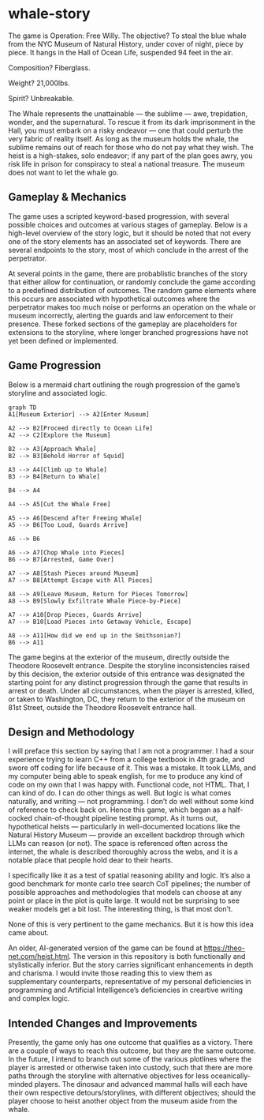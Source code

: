 # whale-story
The game is Operation: Free Willy. The objective? To steal the blue whale from the NYC Museum of Natural History, under cover of night, piece by piece. It hangs in the Hall of Ocean Life, suspended 94 feet in the air. 

Composition? Fiberglass. 

Weight? 21,000lbs. 

Spirit? Unbreakable.

The Whale represents the unattainable — the sublime — awe, trepidation, wonder, and the supernatural. To rescue it from its dark imprisonment in the Hall, you must embark on a risky endeavor — one that could perturb the very fabric of reality itself. As long as the museum holds the whale, the sublime remains out of reach for those who do not pay what they wish. The heist is a high-stakes, solo endeavor; if any part of the plan goes awry, you risk life in prison for conspiracy to steal a national treasure. The museum does not want to let the whale go. 


## Gameplay & Mechanics

The game uses a scripted keyword-based progression, with several possible choices and outcomes at various stages of gameplay. Below is a high-level overview of the story logic, but it should be noted that not every one of the story elements has an associated set of keywords. There are several endpoints to the story, most of which conclude in the arrest of the perpetrator. 

At several points in the game, there are probablistic branches of the story that either allow for continuation, or randomly conclude the game according to a predefined distribution of outcomes. The random game elements where this occurs are associated with hypothetical outcomes where the perpetrator makes too much noise or performs an operation on the whale or museum incorrectly, alerting the guards and law enforcement to their presence. These forked sections of the gameplay are placeholders for extensions to the storyline, where longer branched progressions have not yet been defined or implemented.

## Game Progression

Below is a mermaid chart outlining the rough progression of the game’s storyline and associated logic. 

```mermaid
graph TD
A1[Museum Exterior] --> A2[Enter Museum]

A2 --> B2[Proceed directly to Ocean Life]
A2 --> C2[Explore the Museum]

B2 --> A3[Approach Whale]
B2 --> B3[Behold Horror of Squid]

A3 --> A4[Climb up to Whale]
B3 --> B4[Return to Whale]

B4 --> A4

A4 --> A5[Cut the Whale Free]

A5 --> A6[Descend after Freeing Whale]
A5 --> B6[Too Loud, Guards Arrive]

A6 --> B6

A6 --> A7[Chop Whale into Pieces]
B6 --> B7[Arrested, Game Over]

A7 --> A8[Stash Pieces around Museum]
A7 --> B8[Attempt Escape with All Pieces]

A8 --> A9[Leave Museum, Return for Pieces Tomorrow]
A8 --> B9[Slowly Exfiltrate Whale Piece-by-Piece]

A7 --> A10[Drop Pieces, Guards Arrive]
A7 --> B10[Load Pieces into Getaway Vehicle, Escape]

A8 --> A11[How did we end up in the Smithsonian?]
B6 --> A11

```

The game begins at the exterior of the museum, directly outside the Theodore Roosevelt entrance. Despite the storyline inconsistencies raised by this decision, the exterior outside of this entrance was designated the starting point for any distinct progression through the game that results in arrest or death. Under all circumstances, when the player is arrested, killed, or taken to Washington, DC, they return to the exterior of the museum on 81st Street, outside the Theodore Roosevelt entrance hall.

## Design and Methodology
I will preface this section by saying that I am not a programmer. I had a sour experience trying to learn C++ from a college textbook in 4th grade, and swore off coding for life because of it. This was a mistake. It took LLMs, and my computer being able to speak english, for me to produce any kind of code on my own that I was happy with. Functional code, not HTML. That, I can kind of do. I can do other things as well. But logic is what comes naturally, and writing — not programming. I don’t do well without some kind of reference to check back on. Hence this game, which began as a half-cocked chain-of-thought pipeline testing prompt. As it turns out, hypothetical heists — particularly in well-documented locations like the Natural History Museum — provide an excellent backdrop through which LLMs can reason (or not). The space is referenced often across the internet, the whale is described thoroughly across the webs, and it is a notable place that people hold dear to their hearts. 

I specifically like it as a test of spatial reasoning ability and logic. It’s also a good benchmark for monte carlo tree search CoT pipelines; the number of possible approaches and methodologies that models can choose at any point or place in the plot is quite large. It would not be surprising to see weaker models get a bit lost. The interesting thing, is that most don’t.

None of this is very pertinent to the game mechanics. But it is how this idea came about. 

An older, AI-generated version of the game can be found at https://theo-net.com/heist.html. The version in this repository is both functionally and stylistically inferior. But the story carries significant enhancements in depth and charisma. I would invite those reading this to view them as supplementary counterparts, representative of my personal deficiencies in programming and Artificial Intelligence’s deficiencies in creartive writing and complex logic.

## Intended Changes and Improvements
Presently, the game only has one outcome that qualifies as a victory. There are a couple of ways to reach this outcome, but they are the same outcome. In the future, I intend to branch out some of the various plotlines where the player is arrested or otherwise taken into custody, such that there are more paths through the storyline with alternative objectives for less oceanically-minded players. The dinosaur and advanced mammal halls will each have their own respective detours/storylines, with different objectives; should the player choose to heist another object from the museum aside from the whale.
